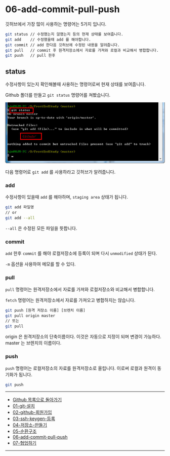 # 06-add-commit-pull-push

깃허브에서 가장 많이 사용하는 명령어는 5가지 입니다.

```sh
git status // 수정했는지 않했는지 등의 현재 상태를 보여줍니다.
git add    // 수정했을때 add 를 해야합니다.
git commit // add 한다음 깃허브에 수정된 내용을 알려줍니다.
git pull   // commit 후 원격저장소에서 자료를 가져와 로컬과 비교해서 병합합니다.
git push   // pull 한후
```

## status
수정사항이 있는지 확인해볼때 사용하는 명령어로써 현재 상태를 보여줍니다.

Github 폴더를 만들고 `git status` 명령어를 쳐봤습니다.

![git status](../images/demun-010.jpg)

다음 명령어로 `git add` 를 사용하라고 깃허브가 알려줍니다.


### add

수정사항이 있을때 `add` 를 해야하며, `staging area` 상태가 됩니다.

```sh
git add 파일명
// or
git add --all
```

`--all` 은 수정된 모든 파일을 뜻합니다.



### commit

`add` 한후 `commit` 를 해야 로컬저장소에 등록이 되며 다시 `unmodified` 상태가 된다.

`-m` 옵션을 사용하여 메모를 할 수 있다.



### pull

`pull` 명령어는 원격저장소에서 자료를 가져와 로컬저장소와 비교해서 병합합니다.

`fetch` 명령어는 원격저장소에서 자료를 가져오고 병합하지는 않습니다.

```sh
git push [원격 저장소 이름] [브렌치 이름]
git pull origin master
// 또는
git pull
```


origin 은 원격저장소의 단축이름이다. 이것은 자동으로 지정이 되며 변경이 가능하다.
master 는 브렌치의 이름이다.



### push

`push` 명령어는 로컬저장소의 자료를 원격저장소로 올립니다.
이로써 로컬과 원격이 동기화가 됩니다.


```sh
git push
```

----

* [Github 목록으로 돌아가기](../README.md)
* [01-git-설치](01-git-설치.md)
* [02-github-회원가입](02-github-회원가입.md)
* [03-ssh-keygen-등록](03-ssh-keygen-등록.md)
* [04-저장소-만들기](04-저장소-만들기.md)
* [05-순환구조](05-순환구조.md)
* [06-add-commit-pull-push](06-add-commit-pull-push.md)
* [07-협업하기](07-협업하기.md)

----